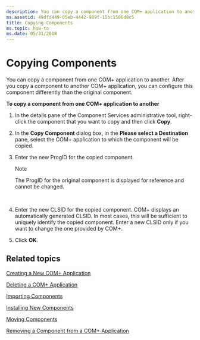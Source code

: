 ```yaml
---
description: You can copy a component from one COM+ application to another. After you copy a component to another COM+ application, you can configure this component differently than the original component.
ms.assetid: 49dfd449-05eb-4442-989f-15bc1586d8c5
title: Copying Components
ms.topic: how-to
ms.date: 05/31/2018
---
```


# Copying Components

You can copy a component from one COM+ application to another. After you copy a component to another COM+ application, you can configure this component differently than the original component.

**To copy a component from one COM+ application to another**

1.  In the details pane of the Component Services administrative tool, right-click the component that you want to copy and then click **Copy**.

2.  In the **Copy Component** dialog box, in the **Please select a Destination** pane, select the COM+ application to which the component will be copied.

3.  Enter the new ProgID for the copied component.

    > [!Note]  
    > The ProgID for the original component is displayed for reference and cannot be changed.

     

4.  Enter the new CLSID for the copied component. COM+ displays an automatically generated CLSID. In most cases, this will be sufficient to uniquely identify the copied component. Enter a new CLSID only if you want to change the one provided by COM+.

5.  Click **OK**.

## Related topics

<dl> <dt>

[Creating a New COM+ Application](creating-a-new-com--application.md)
</dt> <dt>

[Deleting a COM+ Application](deleting-a-com--application.md)
</dt> <dt>

[Importing Components](importing-components.md)
</dt> <dt>

[Installing New Components](installing-new-components.md)
</dt> <dt>

[Moving Components](moving-components.md)
</dt> <dt>

[Removing a Component from a COM+ Application](removing-a-component-from-a-com--application.md)
</dt> </dl>

 

 



